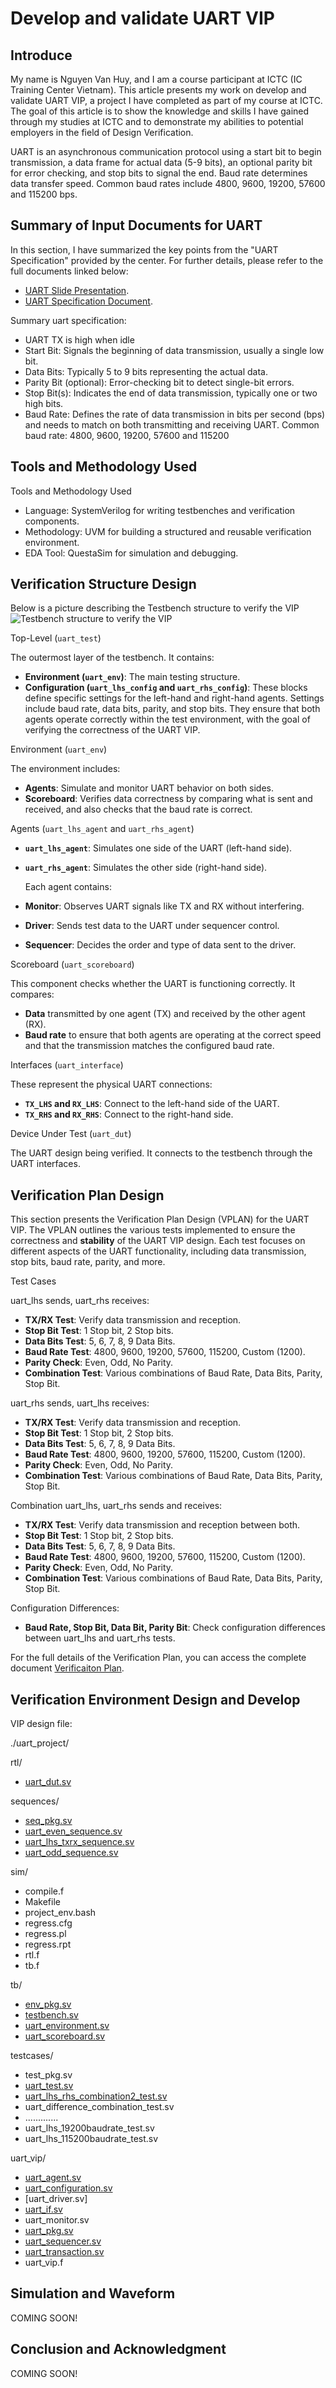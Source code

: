 # Develop and validate UART VIP

## Introduce
My name is Nguyen Van Huy, and I am a course participant at ICTC (IC Training Center Vietnam). This article presents my work on develop and validate UART VIP, a project I have completed as part of my course at ICTC. The goal of this article is to show the knowledge and skills I have gained through my studies at ICTC and to demonstrate my abilities to potential employers in the field of Design Verification.

UART is an asynchronous communication protocol using a start bit to begin transmission, a data frame for actual data (5-9 bits), an optional parity bit for error checking, and stop bits to signal the end. Baud rate determines data transfer speed. Common baud rates include 4800, 9600, 19200, 57600 and 115200 bps.

## Summary of Input Documents for UART

In this section, I have summarized the key points from the "UART Specification" provided by the center.
For further details, please refer to the full documents linked below:
- [UART Slide Presentation](https://github.com/huynv1212/Uart_Verification/blob/b7d4db5c69995b3bbfcb4ec77676a7f98ebc095e/14.%20Project%202.%20Develop%20and%20validate%20UART%20VIP.pdf).
- [UART Specification Document](https://github.com/huynv1212/Uart_Verification/blob/dbb30989dad604e863c3684781a27175cdc2aa41/UART%20Protocol%20summary.pdf).

Summary uart specification:
- UART TX is high when idle
- Start Bit: Signals the beginning of data transmission, usually a single low bit.
- Data Bits: Typically 5 to 9 bits representing the actual data.
- Parity Bit (optional): Error-checking bit to detect single-bit errors.
- Stop Bit(s): Indicates the end of data transmission, typically one or two high bits.
- Baud Rate: Defines the rate of data transmission in bits per second (bps) and needs to match on
both transmitting and receiving UART. Common baud rate: 4800, 9600, 19200, 57600 and
115200

## Tools and Methodology Used
Tools and Methodology Used
- Language: SystemVerilog for writing testbenches and verification components.
- Methodology: UVM for building a structured and reusable verification environment.
- EDA Tool: QuestaSim for simulation and debugging.
## Verification Structure Design
Below is a picture describing the Testbench structure to verify the VIP
![Testbench structure to verify the VIP](Structure_env.png)

Top-Level (`uart_test`)

  The outermost layer of the testbench. It contains:
- **Environment (`uart_env`)**: The main testing structure.
- **Configuration (`uart_lhs_config` and `uart_rhs_config`)**: These blocks define specific settings for the left-hand and right-hand agents. Settings include baud rate, data bits, parity, and stop bits. They ensure that both agents operate correctly within the test environment, with the goal of verifying the correctness of the UART VIP.

Environment (`uart_env`)

  The environment includes:
- **Agents**: Simulate and monitor UART behavior on both sides.
- **Scoreboard**: Verifies data correctness by comparing what is sent and received, and also checks that the baud rate is correct.

Agents (`uart_lhs_agent` and `uart_rhs_agent`)

- **`uart_lhs_agent`**: Simulates one side of the UART (left-hand side).
- **`uart_rhs_agent`**: Simulates the other side (right-hand side).

  Each agent contains:
- **Monitor**: Observes UART signals like TX and RX without interfering.
- **Driver**: Sends test data to the UART under sequencer control.
- **Sequencer**: Decides the order and type of data sent to the driver.

Scoreboard (`uart_scoreboard`)

  This component checks whether the UART is functioning correctly. It compares:
- **Data** transmitted by one agent (TX) and received by the other agent (RX).
- **Baud rate** to ensure that both agents are operating at the correct speed and that the transmission matches the configured baud rate.

Interfaces (`uart_interface`)

  These represent the physical UART connections:
- **`TX_LHS` and `RX_LHS`**: Connect to the left-hand side of the UART.
- **`TX_RHS` and `RX_RHS`**: Connect to the right-hand side.

Device Under Test (`uart_dut`)

  The UART design being verified. It connects to the testbench through the UART interfaces.


## Verification Plan Design

This section presents the Verification Plan Design (VPLAN) for the UART VIP. The VPLAN outlines the various tests implemented to ensure the correctness and **stability** of the UART VIP design. Each test focuses on different aspects of the UART functionality, including data transmission, stop bits, baud rate, parity, and more.

 Test Cases

 uart_lhs sends, uart_rhs receives:
- **TX/RX Test**: Verify data transmission and reception.
- **Stop Bit Test**: 1 Stop bit, 2 Stop bits.
- **Data Bits Test**: 5, 6, 7, 8, 9 Data Bits.
- **Baud Rate Test**: 4800, 9600, 19200, 57600, 115200, Custom (1200).
- **Parity Check**: Even, Odd, No Parity.
- **Combination Test**: Various combinations of Baud Rate, Data Bits, Parity, Stop Bit.

 uart_rhs sends, uart_lhs receives:
- **TX/RX Test**: Verify data transmission and reception.
- **Stop Bit Test**: 1 Stop bit, 2 Stop bits.
- **Data Bits Test**: 5, 6, 7, 8, 9 Data Bits.
- **Baud Rate Test**: 4800, 9600, 19200, 57600, 115200, Custom (1200).
- **Parity Check**: Even, Odd, No Parity.
- **Combination Test**: Various combinations of Baud Rate, Data Bits, Parity, Stop Bit.

 Combination uart_lhs, uart_rhs sends and receives:
- **TX/RX Test**: Verify data transmission and reception between both.
- **Stop Bit Test**: 1 Stop bit, 2 Stop bits.
- **Data Bits Test**: 5, 6, 7, 8, 9 Data Bits.
- **Baud Rate Test**: 4800, 9600, 19200, 57600, 115200, Custom (1200).
- **Parity Check**: Even, Odd, No Parity.
- **Combination Test**: Various combinations of Baud Rate, Data Bits, Parity, Stop Bit.

 Configuration Differences:
- **Baud Rate, Stop Bit, Data Bit, Parity Bit**: Check configuration differences between uart_lhs and uart_rhs tests.

For the full details of the Verification Plan, you can access the complete document [Verificaiton Plan](https://github.com/huynv1212/UartVIP_Validate/blob/903e1a611db39d9579050f9294129ad9d9d820a3/Vplan_UART_nguyenvanhuy%20_ver2.pdf).

## Verification Environment Design and Develop
VIP design file:

./uart_project/

rtl/

- [uart_dut.sv](https://github.com/huynv1212/UartVIP_Validate/blob/e48f88ff2dee80b85d31d7b4f32b3cc3e783d7aa/uart_dut.sv)
  
sequences/

- [seq_pkg.sv](https://github.com/huynv1212/UartVIP_Validate/blob/665601db6a5d7be7f2dec6c5bbd0dbff449aa172/seq_pkg.sv)
- [uart_even_sequence.sv](https://github.com/huynv1212/UartVIP_Validate/blob/8c9dcdca5c31916e94014b483c457792254815bf/uart_even_sequence.sv)
- [uart_lhs_txrx_sequence.sv](https://github.com/huynv1212/UartVIP_Validate/blob/60e19e3dad8b51550d6e4ab84773c1e632b1fa8d/uart_lhs_rhs_sequence.sv)
- [uart_odd_sequence.sv](https://github.com/huynv1212/UartVIP_Validate/blob/134b1c842e4b1ba6b0caba7acb7d6f6319c65d8d/uart_odd_sequence.sv)
 
sim/

- compile.f
- Makefile
- project_env.bash
- regress.cfg
- regress.pl
- regress.rpt
- rtl.f
- tb.f
  
tb/

- [env_pkg.sv](https://github.com/huynv1212/UartVIP_Validate/blob/35ae756344e20a3c525e332bc83b54c7026c64dc/env_pkg.sv)
- [testbench.sv](https://github.com/huynv1212/UartVIP_Validate/blob/2288af881aea117b09f7c011f67e83f1265015dc/testbench.sv)
- [uart_environment.sv](https://github.com/huynv1212/UartVIP_Validate/blob/c3d75c0b5ae23496699fc86b5a339221e4778ef3/uart_environment.sv)
- [uart_scoreboard.sv](https://github.com/huynv1212/UartVIP_Validate/blob/1aefa1c21b93f72fbcc2ae4696f8ae181343b8e7/scoreboard.sv)
  
testcases/

- test_pkg.sv
- [uart_test.sv](https://github.com/huynv1212/UartVIP_Validate/blob/9901fdd242c802114fac009e82c8aa94d358c2ba/uart_test.sv)
- [uart_lhs_rhs_combination2_test.sv](https://github.com/huynv1212/UartVIP_Validate/blob/eaf95e93739119f6c9966345638fb0f053203ffe/uart_lhs_rhs_combination2_test.sv)
- uart_difference_combination_test.sv
- .............
- uart_lhs_19200baudrate_test.sv
- uart_lhs_115200baudrate_test.sv
  
uart_vip/

- [uart_agent.sv](https://github.com/huynv1212/UartVIP_Validate/blob/bb58ebcf00620a067e6b9918140fceadda3aca6b/uart_agent.sv)
- [uart_configuration.sv](https://github.com/huynv1212/UartVIP_Validate/blob/4df6a20b5a8e08781f07a6e38183646d5a598417/uart_configuration.sv)
- [uart_driver.sv]
- [uart_if.sv](https://github.com/huynv1212/UartVIP_Validate/blob/2790a70e5cc3ffb7239bf06d53abe1994baf3455/uart_if.sv)
- uart_monitor.sv
- [uart_pkg.sv](https://github.com/huynv1212/UartVIP_Validate/blob/1b6b57323525714f1c09d683991581f2e61ed47d/uart_pkg.sv)
- [uart_sequencer.sv](https://github.com/huynv1212/UartVIP_Validate/blob/07ae2b5a13eeba588bb64ffda86e798531e2dfcd/uart_sequencer.sv)
- [uart_transaction.sv](https://github.com/huynv1212/UartVIP_Validate/blob/99d9b0798eb6cee7d496df260af9e9efb50878be/uart_transaction.sv)
- uart_vip.f

## Simulation and Waveform
COMING SOON!

## Conclusion and Acknowledgment
COMING SOON!



